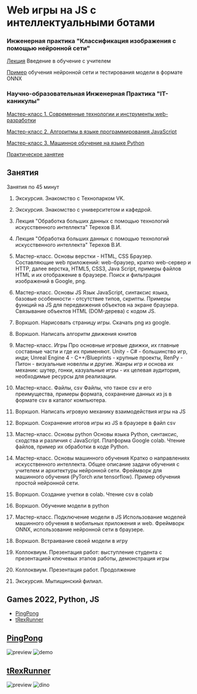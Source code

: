 # Web игры на JS с интеллектуальными ботами

### Инженерная практика "Классификация изображения с помощью нейронной сети"
[Лекция](https://github.com/iu5git/ai-bot-games-in-js/blob/main/lectures/Supervised_learning.pdf) Введение в обучение с учителем

[Пример](https://github.com/iu5git/MPPR) обучения нейронной сети и тестирования модели в формате ONNX

### Научно-образовательная Инженерная Практика "IT-каникулы"
[Мастер-класс 1. Современные технологии и инструменты web-разработки](https://github.com/iu5git/ai-bot-games-in-js/blob/main/lectures/Мастер_класс_1.pdf)

[Мастер-класс 2. Алгоритмы в языке программирования JavaScript](https://github.com/iu5git/ai-bot-games-in-js/blob/main/lectures/Мастер_класс_2.pdf)

[Мастер-класс 3. Машинное обучение на языке Python](https://github.com/iu5git/ai-bot-games-in-js/blob/main/lectures/Мастер_класс_3.pdf)

[Практическое занятие](https://github.com/iu5git/ai-bot-games-in-js/blob/main/lectures/Practice.pdf)

## Занятия

Занятия по 45 минут

1. Экскурсия. Знакомство с Технопарком VK.
2. Экскурсия. Знакомство с университетом и кафедрой.

3. Лекция "Обработка больших данных с помощью технологий искусственного интеллекта" Терехов В.И.
4. Лекция "Обработка больших данных с помощью технологий искусственного интеллекта" Терехов В.И.

5. Мастер-класс. Основы верстки - HTML, CSS
Браузер. Составляющие web приложений: web-браузер, кратко web-сервер и HTTP, далее верстка, HTML5, CSS3, Java Script, примеры файлов HTML и их отображение в браузере. Поиск и фильтрация изображений в Google, png.
6. Мастер-класс. Основы JS
Язык JavaScript, синтаксис языка, базовые особенности - отсутствие типов, скрипты. Примеры функций на JS для передвижения объектов на экране браузера. Связывание объектов HTML (DOM-дерева) с кодом JS.

7. Воркшоп. Нарисовать страницу игры. Скачать png из google.
8. Воркшоп. Написать алгоритм движения юнитов

9. Мастер-класс. Игры
Про основные игровые движки, их главные составные части и где их применяют. Unity - C# - большинство игр, инди; Unreal Engine 4 - C++/Blueprints - крупные проекты, RenPy - Питон - визуальные новеллы и другие. Жанры игр и основа их механик: шутер, гонки, казуальные игры - их целевая аудитория, необходимые ресурсы для реализации.
10. Мастер-класс. Файлы, csv
Файлы, что такое csv и его преимущества, примеры формата, сохранение данных из js в формате csv в каталог компьютера.

11. Воркшоп. Написать игровую механику взаимодействия игры на JS
12. Воркшоп. Сохранение итогов игры из JS в браузере в файл csv

13. Мастер-класс. Основы python
Основы языка Python, синтаксис, сходства и различия с JavaScript. Платформа Google colab. Чтение файлов, пример их обработки в коде Python. 
14. Мастер-класс. Основы машинного обучения
Кратко о направлениях искусственного интеллекта. Общее описание задачи обучения с учителем и архитектуры нейронной сети. Фреймворк для машинного обучения (PyTorch или tensorflow). Пример обучения простой нейронной сети.

15. Воркшоп. Создание учетки в colab. Чтение csv в colab
16. Воркшоп. Обучение модели в python

17. Мастер-класс. Подключение модели в JS
Использование моделей машинного обучения в мобильных приложения и web. Фреймворк ONNX, использование нейронной сети в браузере.
18. Воркшоп. Встраивание своей модели в игру

19. Коллоквиум. Презентация работ: выступление студента с презентацией ключевых этапов работы, демонстрация игры
20. Коллоквиум. Презентация работ. Продолжение

21. Экскурсия. Мытищинский филиал. 



## Games 2022, Python, JS
* [PingPong](#pingpong)
* [tRexRunner](#trexrunner)

## [PingPong](/pingpong)
![preview](https://user-images.githubusercontent.com/47502256/152688525-e315edab-37d4-453a-b458-fc498acada02.png)
![demo](https://user-images.githubusercontent.com/47502256/152688564-f7f955f1-d63b-4006-8be3-3c9475e7bd4c.gif)

## [tRexRunner](/tRexRunner)
![preview](https://user-images.githubusercontent.com/47502256/152689422-a6af8d79-f4a6-44f7-a826-cbd7388b091e.png)
![dino](https://user-images.githubusercontent.com/47502256/152688575-2e81d7ba-682d-4320-9ab6-1bf9ae3843c9.gif)


